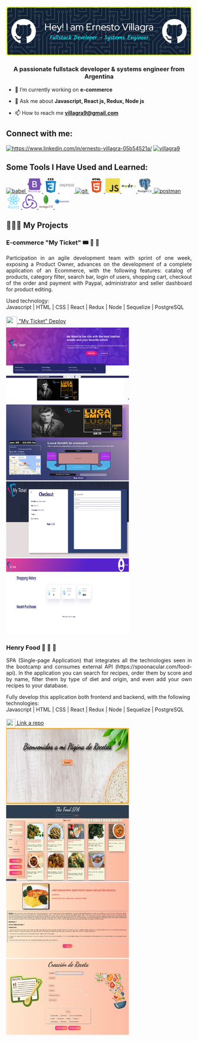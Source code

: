 <img src="github-header-image (1).png" alt="banner"><img>
<h3 align="center">A passionate fullstack developer & systems engineer from Argentina</h3>

- 🔭 I’m currently working on **e-commerce**

- 💬 Ask me about **Javascript, React js, Redux, Node js**

- 📫 How to reach me **villagra9@gmail.com**

## Connect with me:
<p align="left">
<a href="https://linkedin.com/in/ernesto-villagra-05b54521a/" target="blank"><img align="center" src="https://user-images.githubusercontent.com/76783198/182481396-19c89e94-f3ba-4e33-9df4-f5b7a094cf8f.svg" alt="https://www.linkedin.com/in/ernesto-villagra-05b54521a/" height="30" width="40" /></a> <a href="https://villagra9@gmail.com">
<img align="center" src="https://user-images.githubusercontent.com/76783198/182482940-c4a2a044-de93-4450-b354-9628cbb175c9.svg" alt="villagra9" height="30" width="40" /></a>    
</p>

## Some Tools I Have Used and Learned:
<p align="left"> <a href="https://babeljs.io/" target="_blank" rel="noreferrer"> <img src="https://www.vectorlogo.zone/logos/babeljs/babeljs-icon.svg" alt="babel" width="40" height="40"/> </a> <a href="https://getbootstrap.com" target="_blank" rel="noreferrer"> <img src="https://raw.githubusercontent.com/devicons/devicon/master/icons/bootstrap/bootstrap-plain-wordmark.svg" alt="bootstrap" width="40" height="40"/> </a> <a href="https://www.w3schools.com/css/" target="_blank" rel="noreferrer"> <img src="https://raw.githubusercontent.com/devicons/devicon/master/icons/css3/css3-original-wordmark.svg" alt="css3" width="40" height="40"/> </a> <a href="https://expressjs.com" target="_blank" rel="noreferrer"> <img src="https://raw.githubusercontent.com/devicons/devicon/master/icons/express/express-original-wordmark.svg" alt="express" width="40" height="40"/> </a> <a href="https://git-scm.com/" target="_blank" rel="noreferrer"> <img src="https://www.vectorlogo.zone/logos/git-scm/git-scm-icon.svg" alt="git" width="40" height="40"/> </a> <a href="https://www.w3.org/html/" target="_blank" rel="noreferrer"> <img src="https://raw.githubusercontent.com/devicons/devicon/master/icons/html5/html5-original-wordmark.svg" alt="html5" width="40" height="40"/> </a> <a href="https://developer.mozilla.org/en-US/docs/Web/JavaScript" target="_blank" rel="noreferrer"> <img src="https://raw.githubusercontent.com/devicons/devicon/master/icons/javascript/javascript-original.svg" alt="javascript" width="40" height="40"/> </a> <a href="https://nodejs.org" target="_blank" rel="noreferrer"> <img src="https://raw.githubusercontent.com/devicons/devicon/master/icons/nodejs/nodejs-original-wordmark.svg" alt="nodejs" width="40" height="40"/> </a> <a href="https://www.postgresql.org" target="_blank" rel="noreferrer"> <img src="https://raw.githubusercontent.com/devicons/devicon/master/icons/postgresql/postgresql-original-wordmark.svg" alt="postgresql" width="40" height="40"/> </a> <a href="https://postman.com" target="_blank" rel="noreferrer"> <img src="https://www.vectorlogo.zone/logos/getpostman/getpostman-icon.svg" alt="postman" width="40" height="40"/> </a> <a href="https://reactjs.org/" target="_blank" rel="noreferrer"> <img src="https://raw.githubusercontent.com/devicons/devicon/master/icons/react/react-original-wordmark.svg" alt="react" width="40" height="40"/> </a> <a href="https://redux.js.org" target="_blank" rel="noreferrer"> <img src="https://raw.githubusercontent.com/devicons/devicon/master/icons/redux/redux-original.svg" alt="redux" width="40" height="40"/> </a> <a href="https://www.mongodb.com/" target="_blank" rel="noreferrer"> <img src="https://github.com/devicons/devicon/blob/master/icons/mongodb/mongodb-original-wordmark.svg" alt="mongodb" width="40" height="40"/> </a> <a href="https://sequelize.org/" target="_blank" rel="noreferrer"> <img src="https://github.com/devicons/devicon/blob/master/icons/sequelize/sequelize-original-wordmark.svg" alt="sequelize" width="40" height="40"/> </a> </p>

## 👨🏻‍💻 My Projects
### E-commerce "My Ticket" :tickets: :microphone: :musical_note:
<p align="justify">Participation in an agile development team with sprint of one week, exposing a Product Owner, advances on the development of a complete application of an Ecommerce, with the following features: catalog of products, category filter, search bar, login of users, shopping cart, checkout of the order and payment with Paypal, administrator and seller dashboard for product editing.
</p>
Used technology:<br>
Javascript | HTML | CSS | React | Redux | Node | Sequelize | PostgreSQL <br>
</br>
<a href="https://client-concerts.vercel.app/" fontSize="34">
      <img align="center" src="https://user-images.githubusercontent.com/76783198/183678369-e773f0f2-6f7b-4921-acac-36155eae3322.svg" width="30" height="30"/>
      "My Ticket" Deploy
</a>
</br>
<div align="row" >
      <img src="my-ticket01.jpg" width="333" height="205"  />
      <img src="my-ticket02.jpg" width="333" height="205"  />
      <img src="my-ticket03.jpg" width="333" height="205"  />
      <img src="my-ticket04.jpg" width="333" height="205"  />
</div>

### Henry Food :green_salad: :broccoli: :poultry_leg:
<p align="justify">SPA (Single-page Application) that integrates all the technologies seen in the bootcamp and consumes external API (https://spoonacular.com/food-api). In the application you can search for recipes, order them by score and by name, filter them by type of diet and origin, and even add your own recipes to your database.
</p>
Fully develop this application both frontend and backend, with the following technologies:<br>
Javascript | HTML | CSS | React | Redux | Node | Sequelize | PostgreSQL<br>
</br>
<a href="https://github.com/Ernest2104/PI-Food">
      <img align="center" src="https://user-images.githubusercontent.com/76783198/183681387-b4432771-313b-4527-a157-75786233b3b0.svg" width="25" height="25"/>
      Link a repo
</a>
</br>
<div align="row" >
      <img src="henry-food01.jpg" width="333" height="205"  />
      <img src="henry-food02.jpg" width="333" height="205"  />
      <img src="henry-food03.jpg" width="333" height="205"  />
      <img src="henry-food04.jpg" width="333" height="205"  />
</div>
